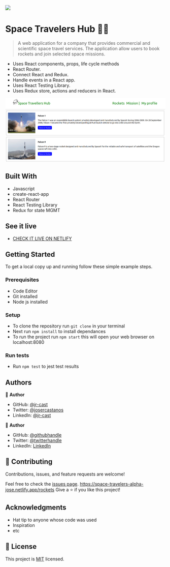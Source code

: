 ![](https://img.shields.io/badge/Microverse-blueviolet)

# Space Travelers Hub  🧑‍🚀

> A web application for a company that provides commercial and scientific space travel services. The application allow users to book rockets and join selected space missions.

- Uses React components, props, life cycle methods
- React Router.
- Connect React and Redux.
- Handle events in a React app.
- Uses React Testing Library.
- Uses Redux store, actions and reducers in React.

![cover_img](./src/img/cover.png)

## Built With

- Javascript
- create-react-app
- React Router
- React Testing Library 
- Redux for state MGMT

## See it live

- [CHECK IT LIVE ON NETLIFY](https://space-travelers-alpha-jose.netlify.app)

## Getting Started

To get a local copy up and running follow these simple example steps.

### Prerequisites

- Code Editor
- Git installed
- Node js installed 

### Setup

- To clone the repository run `git clone` in your terminal
- Next run `npm install` to install dependances
- To run the project run `npm start` this will open your web browser on localhost:8080


### Run tests

- Run `npm test` to jest test results

## Authors

👤 **Author**

- GitHub: [@jr-cast](https://github.com/jr-cast)
- Twitter: [@josercastanos](https://twitter.com/josercastanos)
- LinkedIn: [@jr-cast](https://linkedin.com/in/jr-cast)

👤 **Author**

- GitHub: [@githubhandle](https://github.com/AlphaNtihinduka)
- Twitter: [@twitterhandle](https://twitter.com/@alphantihinduka)
- LinkedIn: [LinkedIn](https://www.linkedin.com/in/ntihinduka-alpha-81bb7b22a/)

## 🤝 Contributing

Contributions, issues, and feature requests are welcome!

Feel free to check the [issues page](../../issues/).
https://space-travelers-alpha-jose.netlify.app/rockets
Give a ⭐️ if you like this project!

## Acknowledgments

- Hat tip to anyone whose code was used
- Inspiration
- etc

## 📝 License

This project is [MIT](./LICENSE) licensed.

